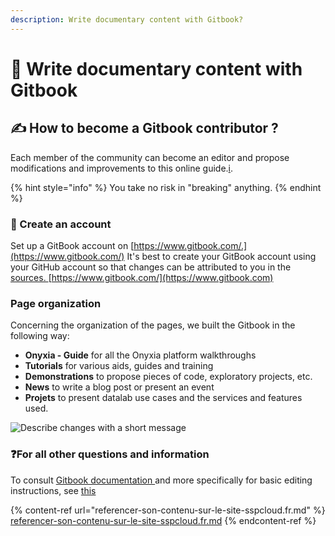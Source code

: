 ```yaml
---
description: Write documentary content with Gitbook?
---
```


# ​📄 Write documentary content with Gitbook

## ✍ How to become a Gitbook contributor ? <a href="#comment-devenir-contributeur" id="comment-devenir-contributeur"></a>

Each member of the community can become an editor and propose modifications and improvements to this online guide.[i](https://github.com/InseeFrLab/docs.sspcloud.fr).

{% hint style="info" %}
You take no risk in "breaking" anything.
{% endhint %}

### 👤 Create an account

Set up a GitBook account on [https://www.gitbook.com/.](https://www.gitbook.com/) It's best to create your GitBook account using your GitHub account so that changes can be attributed to you in the [sources.  ](https://github.com/InseeFrLab/docs.sspcloud.fr/tree/legacy/docs)[https://www.gitbook.com/](https://www.gitbook.com)



### &#x20;Page organization

Concerning the organization of the pages, we built the Gitbook in the following way:

* **Onyxia - Guide** for all the Onyxia platform walkthroughs
* **Tutorials** for various aids, guides and training
* **Demonstrations** to propose pieces of code, exploratory projects, etc.
* **News** to write a blog post or present an event
* **Projets** to present datalab use cases and the services and features used.



![Describe changes with a short message](../../../.gitbook/assets/capture-de-cran-2021-06-02-a-18.50.17.png)



### ❓For all other questions and information

To consult [Gitbook documentation ](https://docs.gitbook.com/)and more specifically for basic editing instructions, see [this](https://docs.gitbook.com/content-editing/markdown)

{% content-ref url="referencer-son-contenu-sur-le-site-sspcloud.fr.md" %}
[referencer-son-contenu-sur-le-site-sspcloud.fr.md](referencer-son-contenu-sur-le-site-sspcloud.fr.md)
{% endcontent-ref %}
